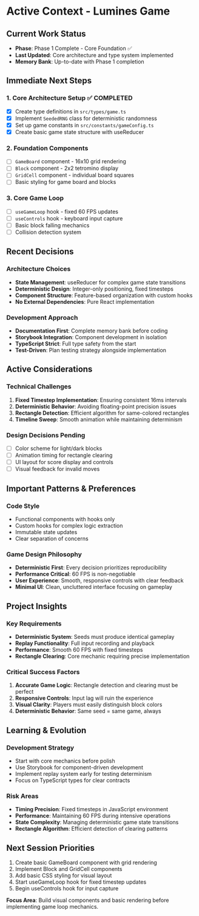 # Active Context - Lumines Game

## Current Work Status
- **Phase**: Phase 1 Complete - Core Foundation ✅
- **Last Updated**: Core architecture and type system implemented
- **Memory Bank**: Up-to-date with Phase 1 completion

## Immediate Next Steps

### 1. Core Architecture Setup ✅ COMPLETED
- [x] Create type definitions in `src/types/game.ts` 
- [x] Implement `SeededRNG` class for deterministic randomness
- [x] Set up game constants in `src/constants/gameConfig.ts`
- [x] Create basic game state structure with useReducer

### 2. Foundation Components
- [ ] `GameBoard` component - 16x10 grid rendering
- [ ] `Block` component - 2x2 tetromino display
- [ ] `GridCell` component - individual board squares
- [ ] Basic styling for game board and blocks

### 3. Core Game Loop
- [ ] `useGameLoop` hook - fixed 60 FPS updates
- [ ] `useControls` hook - keyboard input capture
- [ ] Basic block falling mechanics
- [ ] Collision detection system

## Recent Decisions

### Architecture Choices
- **State Management**: useReducer for complex game state transitions
- **Deterministic Design**: Integer-only positioning, fixed timesteps
- **Component Structure**: Feature-based organization with custom hooks
- **No External Dependencies**: Pure React implementation

### Development Approach
- **Documentation First**: Complete memory bank before coding
- **Storybook Integration**: Component development in isolation
- **TypeScript Strict**: Full type safety from the start
- **Test-Driven**: Plan testing strategy alongside implementation

## Active Considerations

### Technical Challenges
1. **Fixed Timestep Implementation**: Ensuring consistent 16ms intervals
2. **Deterministic Behavior**: Avoiding floating-point precision issues
3. **Rectangle Detection**: Efficient algorithm for same-colored rectangles
4. **Timeline Sweep**: Smooth animation while maintaining determinism

### Design Decisions Pending
- [ ] Color scheme for light/dark blocks
- [ ] Animation timing for rectangle clearing
- [ ] UI layout for score display and controls
- [ ] Visual feedback for invalid moves

## Important Patterns & Preferences

### Code Style
- Functional components with hooks only
- Custom hooks for complex logic extraction
- Immutable state updates
- Clear separation of concerns

### Game Design Philosophy
- **Deterministic First**: Every decision prioritizes reproducibility
- **Performance Critical**: 60 FPS is non-negotiable
- **User Experience**: Smooth, responsive controls with clear feedback
- **Minimal UI**: Clean, uncluttered interface focusing on gameplay

## Project Insights

### Key Requirements
- **Deterministic System**: Seeds must produce identical gameplay
- **Replay Functionality**: Full input recording and playback
- **Performance**: Smooth 60 FPS with fixed timesteps
- **Rectangle Clearing**: Core mechanic requiring precise implementation

### Critical Success Factors
1. **Accurate Game Logic**: Rectangle detection and clearing must be perfect
2. **Responsive Controls**: Input lag will ruin the experience
3. **Visual Clarity**: Players must easily distinguish block colors
4. **Deterministic Behavior**: Same seed = same game, always

## Learning & Evolution

### Development Strategy
- Start with core mechanics before polish
- Use Storybook for component-driven development
- Implement replay system early for testing determinism
- Focus on TypeScript types for clear contracts

### Risk Areas
- **Timing Precision**: Fixed timesteps in JavaScript environment
- **Performance**: Maintaining 60 FPS during intensive operations
- **State Complexity**: Managing deterministic game state transitions
- **Rectangle Algorithm**: Efficient detection of clearing patterns

## Next Session Priorities
1. Create basic GameBoard component with grid rendering
2. Implement Block and GridCell components
3. Add basic CSS styling for visual layout
4. Start useGameLoop hook for fixed timestep updates
5. Begin useControls hook for input capture

**Focus Area**: Build visual components and basic rendering before implementing game loop mechanics. 